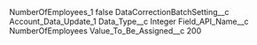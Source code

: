 <?xml version="1.0" encoding="UTF-8"?>
<CustomMetadata xmlns="http://soap.sforce.com/2006/04/metadata" xmlns:xsi="http://www.w3.org/2001/XMLSchema-instance" xmlns:xsd="http://www.w3.org/2001/XMLSchema">
    <label>NumberOfEmployees_1</label>
    <protected>false</protected>
    <values>
        <field>DataCorrectionBatchSetting__c</field>
        <value xsi:type="xsd:string">Account_Data_Update_1</value>
    </values>
    <values>
        <field>Data_Type__c</field>
        <value xsi:type="xsd:string">Integer</value>
    </values>
    <values>
        <field>Field_API_Name__c</field>
        <value xsi:type="xsd:string">NumberOfEmployees</value>
    </values>
    <values>
        <field>Value_To_Be_Assigned__c</field>
        <value xsi:type="xsd:string">200</value>
    </values>
</CustomMetadata>

